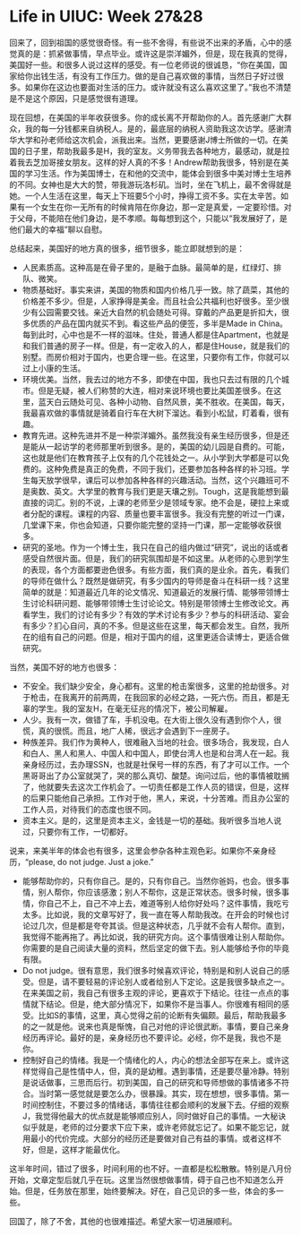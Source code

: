 # Life in UIUC: Week 27&28	

回来了，回到祖国的感觉很奇怪。有一些不舍得，有些说不出来的矛盾，心中的感觉真的是：抓紧做事情，早点毕业。或许这是崇洋媚外，但是，现在我真的觉得，美国好一些。和很多人说过这样的感受。有一位老师说的很诚恳，“你在美国，国家给你出钱生活，有没有工作压力。做的是自己喜欢做的事情，当然日子好过很多。如果你在这边也要面对生活的压力。或许就没有这么喜欢这里了。”我也不清楚是不是这个原因，只是感觉很有道理。

现在回想，在美国的半年收获很多。你的成长离不开帮助你的人。首先感谢广大群众，我的每一分钱都来自纳税人。是的，最底层的纳税人资助我这次访学。感谢清华大学和孙老师给这次机会，派我出来。当然，更要感谢J博士所做的一切。在美国的日子里，帮助我最多是H，我的室友。义务带我去各种地方，最感动，就是拉着我去芝加哥接女朋友。这样的好人真的不多！Andrew帮助我很多，特别是在美国的学习生活。作为美国博士，在和他的交流中，能体会到很多中美对博士生培养的不同。女神也是大大的赞，带我游玩洛杉矶。当时，坐在飞机上，最不舍得就是她。一个人生活在这里，每天上下班要5个小时，挣得工资不多。实在太辛苦。如果有一个女生在你一无所有的时候肯陪在你身边，那一定是真爱，一定要珍惜。对于父母，不能陪在他们身边，是不孝顺。每每想到这个，只能以“我发展好了，是他们最大的幸福”聊以自慰。

总结起来，美国好的地方真的很多，细节很多，能立即就想到的是：

- 人民素质高。这种高是在骨子里的，是融于血脉。最简单的是，红绿灯、排队、微笑。
- 物质基础好。事实来讲，美国的物质和国内价格几乎一致。除了蔬菜，其他的价格差不多少。但是，人家挣得是美金。而且社会公共福利也好很多。至少很少有公园需要交钱。亲近大自然的机会随处可得。穿戴的产品更是折扣大，很多优质的产品在国内就买不到。看这些产品的便签，多半是Made in China。每到此时，心中也是不一样的滋味。住处，普通人都是住Apartment，也就是和我们普通的房子一样。但是，有一定收入的人，都是住House，就是我们的别墅。而房价相对于国内，也更合理一些。在这里，只要你有工作，你就可以过上小康的生活。
- 环境优美。当然，我去过的地方不多，即使在中国，我也只去过有限的几个城市。但是无疑，被人们称赞的大连，相对来说环境也要比美国差很多。在这里，蓝天白云随处可见、各种小动物、自然风景，美不胜收。在美国，每天，我最喜欢做的事情就是骑着自行车在大树下溜达。看到小松鼠，盯着看，很有趣。
- 教育先进。这种先进并不是一种崇洋媚外。虽然我没有亲生经历很多，但是还是能从一起访学的老师那里听到很多。是的，美国的幼儿园是自费的。可能，这也就是他们在教育孩子上仅有的几个花钱处之一。从小学到大学都是可以免费的。这种免费是真正的免费，不同于我们，还要参加各种各样的补习班。学生每天放学很早，课后可以参加各种各样的兴趣活动。当然，这个兴趣班可不是奥数、英文。大学里的教育与我们更是天壤之别。Tough，这是我能想到最直接的词汇。别的不说，上课的老师至少是领域专家。绝不会是，硬拉上来或者分配的课程。课程的内容、质量也要丰富很多。我没有完整的听过一门课，几堂课下来，你也会知道，只要你能完整的坚持一门课，那一定能够收获很多。
- 研究的圣地。作为一个博士生，我只在自己的组内做过“研究”，说出的话或者感受自然很片面。但是，我们的研究氛围却是不如这里。从老师的心思到学生的表现，各个方面都要逊色很多。有些方面，我们真的是业余。首先，看我们的导师在做什么？既然是做研究，有多少国内的导师是奋斗在科研一线？这里简单的就是：知道最近几年的论文情况、知道最近的发展行情、能够带领博士生讨论科研问题、能够带领博士生讨论论文。特别是带领博士生修改论文。再看学生，我们的讨论有多少？有效的学术讨论有多少？参与的科研活动、宴会有多少？扪心自问，真的不多。但是这些在这里，每天都会发生。自然，我所在的组有自己的问题。但是，相对于国内的组，这里更适合读博士，更适合做研究。

当然，美国不好的地方也很多：

- 不安全。我们缺少安全，身心都有。这里的枪击案很多，这里的抢劫很多。对于枪击，在我离开的前两周，在我回家的必经之路，一死六伤。而且，都是无辜的学生。我的室友H，在毫无征兆的情况下，被公司解雇。
- 人少。我有一次，做错了车，手机没电。在大街上很久没有遇到你个人，很慌，真的很慌。而且，地广人稀，很远才会遇到下一座房子。
- 种族差异。我们作为黄种人，很难融入当地的社会。很多场合，我发现，白人和白人、黑人和黑人、中国人和中国人，即使台湾人也是和台湾人在一起。我亲身经历过，去办理SSN，也就是社保号一样的东西，有了才可以工作。一个黑哥哥出了办公室就哭了，哭的那么真切、酸楚。询问过后，他的事情被耽搁了，他就要失去这次工作机会了。一切责任都是工作人员的错误，但是，这样的后果只能他自己承担。工作对于他，黑人，来说，十分苦难。而且办公室的工作人员，对待我们的态度也很不同。
- 资本主义。是的，这里是资本主义，金钱是一切的基础。我听很多当地人说过，只要你有工作，一切都好。

说来，来美半年的体会也有很多，这里会参杂各种主观色彩。如果你不亲身经历，“please, do not judge. Just a joke.”

- 能够帮助你的，只有你自己。是的，只有你自己。当然你爸妈，也会。很多事情，别人帮你，你应该感激；别人不帮你，这是正常状态。很多时候，很多事情，你自己不上，自己不冲上去，难道等别人给你好处吗？这件事情，我吃亏太多。比如说，我的文章写好了，我一直在等人帮助我改。在开会的时候也讨论过几次，但是都是夸夸其谈。但是这种状态，几乎就不会有人帮你。直到，我觉得不能再拖了。再比如说，我的研究方向。这个事情很难让别人帮助你。你需要的是自己阅读大量的资料，然后坚定的做下去。别人能够给予你的毕竟有限。
- Do not judge。很有意思，我们很多时候喜欢评论，特别是和别人说自己的感受。但是，请不要轻易的评论别人或者给别人下定论。这是我很多缺点之一。在来美国之前，我自己有很多主观的评论，更喜欢于下结论。往往一点点的事情就下结论。但是，绝大部分情况下，如果你不是当事人。你很难有相同的感受。比如S的事情，这里，真心觉得之前的论断有失偏颇。最后，帮助我最多的之一就是他。说来也真是惭愧，自己对他的评论很武断。事情，要自己亲身经历再评论。最好的是，亲身经历也不要评论。必经，你不是我，我也不是你。
- 控制好自己的情绪。我是一个情绪化的人，内心的想法全部写在来上。或许这样觉得自己是性情中人，但，真的是幼稚。遇到事情，还是要尽量冷静。特别是说话做事，三思而后行。初到美国，自己的研究和导师想做的事情诸多不符合。当时第一感觉就是要怎么办，很暴躁。其实，现在想想，很多事情。第一时间控制住，不要过多的情绪话，事情往往都会顺利的发展下去。仔细的观察J，我觉得他最大的优点就是能够顺应别人，同时做好自己的事情。一大秘诀似乎就是，老师的过分要求下应下来，或许老师就忘记了。如果不能忘记，就用最小的代价完成。大部分的经历还是要做对自己有益的事情。或者这样不好，但是，这样才能最优化。


这半年时间，错过了很多，时间利用的也不好。一直都是松松散散。特别是八月份开始，文章定型后就几乎在玩。这里当然很想做事情，碍于自己也不知道怎么开始。但是，任务放在那里，始终要解决。好在，自己见识的多一些，体会的多一些。

回国了，除了不舍，其他的也很难描述。希望大家一切进展顺利。